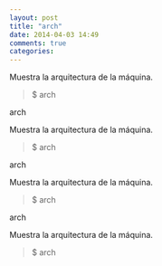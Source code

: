 ```yaml
---
layout: post
title: "arch"
date: 2014-04-03 14:49
comments: true
categories: 
---
```

Muestra la arquitectura de la máquina.

>$ arch

arch

Muestra la arquitectura de la máquina.

>$ arch

arch

Muestra la arquitectura de la máquina.

>$ arch

arch

Muestra la arquitectura de la máquina.

>$ arch

